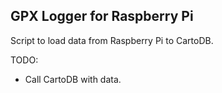 
GPX Logger for Raspberry Pi
---------------------------

Script to load data from Raspberry Pi to CartoDB. 

TODO:
- Call CartoDB with data.
